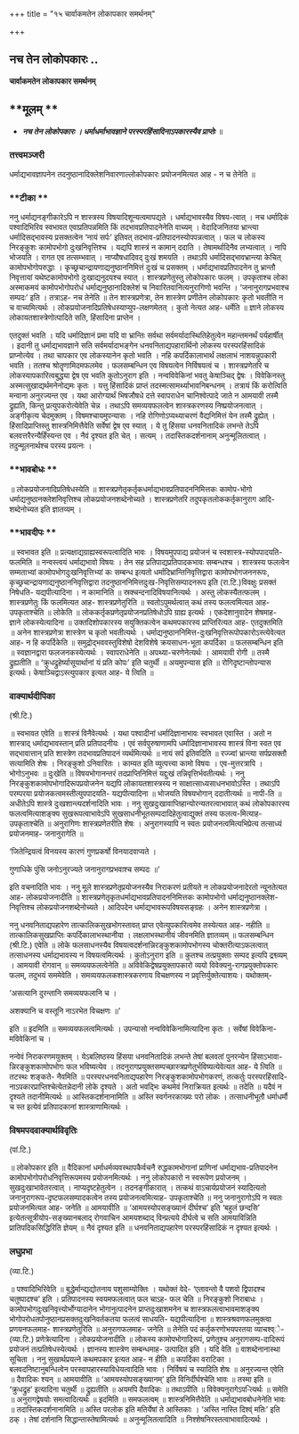 +++
title = "१५ चार्वाकमतेन लोकापकार समर्थनम्"

+++


## नच तेन लोकोपकारः ..

**चार्वाकमतेन लोकापकार समर्थनम्**

## **मूलम् **

- ***नच तेन लोकोपकारः । धर्माधर्माभावज्ञाने परस्परहिंसादिनाऽपकारस्यैव प्राप्तेः*** ॥

### **तत्त्वमञ्जरी**

धर्माद्यभावज्ञापनेन तदनुष्ठानादिक्लेशनिवारणाल्लोकोपकारः प्रयोजनमित्यत आह - न च तेनेति ॥

### **टीका **

ननु धर्माद्यनङ्गीकारेऽपि न शास्त्रस्य विषयादिशून्यत्वमापद्यते । धर्माद्यभावस्यैव विषय-त्वात् । नच धर्मादिकं पश्वादिभिरिव स्वभावत एवाप्रतिपन्नमिति किं तदभावप्रतिपादनेनेति वाच्यम् । वेदादिजनितया भ्रान्त्या धर्मादिसद्भावस्य प्रसक्तत्वेन ‘नायं सर्पः’ इतिवत् तदभाव-प्रतिपादनस्योपपन्नत्वात् । फल च लोकस्य निरङ्कुशः कामोपभोगो दुःखनिवृत्तिश्च । यद्यपि शास्त्रं न कामान् ददाति । तेषामर्थादिनैव लभ्यत्वात् । नापि भोजयति । रागत एव तत्सम्भवात् । नाप्यौषधादिवद् दुःखं शमयति । तथाऽपि धर्मादिसद्भावभ्रान्त्या केचित् कामोपभोगोपरुद्धाः । कृच्छ्रचान्द्रायणाद्यनुष्ठाननिमित्तं दुःखं च प्रसक्तम् । धर्माद्यभावप्रतिपादनेन तु भ्रान्तौ निवृत्तायां यथेष्टकामोपभोगो दुःखाद्यनुदयश्च स्यात् । शास्त्रप्रणेतुस्तु लोकोपकारः फलम् । उपकृताश्च लोका अस्माकमयं कामोपभोगोपरोधं धर्माद्यनुष्ठानादिक्लेशं च निवारितवानित्यनुरागिणो भवन्ति । ‘जनानुरागप्रभवाश्च सम्पदः’ इति । तत्राऽह- नच तेनेति ॥ तेन शास्त्रप्रणेत्रा, तेन शास्त्रेण प्रणीतेन लोकोपकारः कृतो भवतीति न च वाच्यमित्यर्थः । लोकप्रयोजनादिप्रतिषेधस्याप्युप-लक्षणमेतत् । कुतो नेत्यत आह- धर्मेति ॥ ज्ञाने लोकस्य लोकायतशास्त्रेणोत्पादिते सति, हिंसादिना प्राप्तेन ।

एतदुक्तं भवति । यदि धर्मादिज्ञानं प्रमा यदि वा भ्रान्तिः सर्वथा सर्वमर्यादास्थितिहेतुत्वेन महान्तमनर्थं पर्यहार्षीत् । इदानी तु धर्माद्यभावज्ञाने सति सर्वमर्यादाभङ्गेन धनवनिताद्यपहारार्थिनो लोकस्य परस्परहिंसादिकं प्राप्नोत्येव । तथा चापकार एव लोकस्यानेन कृतो भवति । नहि कपर्दिकालाभार्थं लक्षलाभं नाशयन्नुपकारी भवति । ततश्च श्रोतॄणामिदमफलमेव । फलसम्बन्धिन एव विषयत्वेन निर्विषयत्वं च । शास्त्रप्रणेतरि च लोकस्यापकारित्वबुद्ध्या द्वेष एव भवति कुतोऽनुराग इति । नन्वविवेकिनां भवतु केषाञ्चिद् द्वेषः । विवेकिनस्तु अस्मत्सुखाद्यर्थमनेनोद्यमः कृतः । यत्तु हिंसादिकं प्राप्तं तदस्मत्सामर्थ्याभावनिबन्धनम् । तत्रायं किं करोत्विति मन्वाना अनुरज्यन्त एव । यथा आरोग्यार्थं भिषजौषधे दत्ते स्वापराधेन चानिश्वेत्पादे जाते न आमयावी तस्मै द्रुह्यति, किन्तु प्रत्युपकरोत्येवेति चेन्न । तथाऽपि समव्ययफलत्वेन शास्त्रकरणस्य निष्प्रयोजनत्वात् । अङ्गीकृत्य चेदमुक्तम् । विषमश्चायमुपन्यासः । नहि रोगिणोऽप्यथ्याचरणं वैद्यनिमित्तं येन तस्मै द्रुह्येत् । हिंसादिप्राप्तिस्तु शास्त्रनिमित्तैवेति सर्वेषां द्वेष एव स्यात् । ये तु हिंसया धनवनितादिकं लभन्ते तेऽपि बलवत्तरैरन्यैर्हिंस्यन्त एव । नैवं दृश्यत इति चेत् । सत्यम् । तदास्तिकदर्शनानाम् अनुन्मूलितत्वात् । तदुन्मूलनार्थश्च परस्य प्रयत्नः ।

### **भावबोधः **

॥ लोकप्रयोजनादिप्रतिषेधस्येति ॥ शास्त्रप्रणेतृकर्तृकधर्माद्यभावप्रतिपादननिमित्तकः कामोप-भोगो धर्माद्यनुष्ठानक्लेशनिवृत्तिश्च लोकप्रयोजनशब्देनोच्यते । शास्त्रप्रणेतरि तदुपकृतलोककर्तृकानुराग आदि-शब्देनोच्यत इति ज्ञातव्यम् ।

### **भावदीपः **

॥ स्वभावत इति ॥ प्रत्यक्षाद्यग्राह्यस्वरूपत्वादिति भावः । विषयमुपपाद्य प्रयोजनं च स्वशास्त्र-स्योपपादयति- फलमिति ॥ नन्वस्त्वयं धर्माद्यभावो विषयः । तेन सह प्रतिपाद्यप्रतिपादकभावः सम्बन्धश्च । शास्त्रस्य फलत्वेन सम्मताभ्यां कामोपभोगदुःखनिवृत्तिभ्यां कः सम्बन्ध इत्यतो धर्मादिभ्रान्तिनिवृत्तिद्वारा कामोपभोगजननरूपः, कृच्छ्रचान्द्रायणाद्यनुष्ठाननिवृत्तिद्वारा तदनुष्ठाननिमित्तदुःख-निवृत्तिसम्पादनरूप इति (रा.टि.)विवक्षुः प्रसक्तं निषेधति- यद्यपीत्यादिना । न कामानिति ॥ स्रक्चन्दनादिविषयानित्यर्थः । अस्तु लोकस्यैतत्फलम् । शास्त्रप्रणेतुः किं फलमित्यत आह- शास्त्रप्रणेतुरिति ॥ स्वतोऽपुमर्थत्वात् कथं तस्य फलत्वमित्यत आह- उपकृताश्चेति ॥ लोकेति ॥ लोककर्तृकप्रणेतृप्रयोजनप्रतिषेधोऽपि ग्राह्य इत्यर्थः । एकदेशानुवादेन शेषमाह- ज्ञाने लोकस्येत्यादिना ॥ उक्तदिशोपकारस्य सयुक्तिकत्वेन कथमपकारस्य प्राप्तिरित्यत आह- एतदुक्तमिति ॥ अनेन शास्त्रप्रणेत्रा शास्त्रेण च कृतो भवतीत्यर्थः । धर्माद्यनुष्ठाननिमित्त-दुःखनिवृत्तिरूपोपकारोऽस्त्येवेत्यत आह- न हि कपर्दिकेति ॥ समुद्रोद्भववस्तुविशेषो देशविशेषे क्रयसाधन-भूता कपर्दिका ॥ फलसम्बन्धिन इति ॥ स्वज्ञानद्वारा फलजनकस्येत्यर्थः । स्वापराधेनेति ॥ अपथ्या-चरणेनेत्यर्थः । आमयावी रोगी ॥ तस्मै द्रुह्यतीति ॥ ‘क्रुधद्रुहेर्ष्यासूयार्थानां यं प्रति कोपः’ इति चतुर्थी ॥ अयमुपन्यास इति ॥ रोगिदृष्टान्तोपन्यास इत्यर्थः। केषाञ्चिद्वाऽस्त्युपकार इत्यत आह- ये त्विति ॥

### **वाक्यार्थदीपिका**

(श्री.टि.)

॥ स्वभावत एवेति ॥ शास्त्रं विनैवेत्यर्थः । यथा पश्वादीनां धर्मादिज्ञानाभावः स्वभावत एवास्ति । अतो न शास्त्राद् धर्माद्यभावस्तान् प्रति प्रतिपादनीयः । एवं सर्वपुरुषाणामपि धर्मादिज्ञानाभावस्य शास्त्रं विना स्वत एव सद्भावात्तान् प्रति शास्त्रेण तदभावप्रतिपादनं व्यर्थमित्यर्थः ॥ नायं सर्प इतिवदिति ॥ रज्ज्वां भ्रान्त्या सर्पप्रसक्तौ सत्यामिति शेषः । निरङ्कुशो ऽनिवारितः । काम्यत इति व्युत्पत्त्या कामो विषयः । एव-मुत्तरत्रापि । भोगोऽनुभवः ॥ दुःखेति ॥ विषयभोगानन्तरं तदप्राप्तिनिमित्तं यद्दुःखं तन्निवृत्तिर्भवतीत्यर्थः । ननु निरङ्कुशकामोपभोगादिरूपप्रयोजनेन यद्यपि लोकायतशास्त्रस्य न साक्षात्साध्यसाधनभावोऽस्ति । तथाऽपि परम्परया प्रयोजकत्वमस्तीत्युपपादयति- यद्यपीत्यादिना ॥ भोजयति विषयभोगान् ददातीत्यर्थः ॥ नापी-ति ॥ अधीतेऽपि शास्त्रे दुःखशान्त्यदर्शनादिति भावः । ननु सुखदुःखावाप्तिहान्योरन्यतरत्वाभावात् कथं लोकोपकारस्य फलत्वमित्याशङ्क्य सुखरूपत्वाभावेऽपि सुखसाधनीभूतसम्पदादिहेतुत्वाद्युक्तं तस्य फलत्व-मित्याह- उपकृताश्चेति ॥ अनुरागिणः शास्त्रप्रणेतरीति शेषः । अनुरागस्यापि न स्वतः प्रयोजनत्वमित्यभिप्रेत्य तत्साध्यं प्रयोजनमाह- जनानुरागेति ॥

‘जितेन्द्रियत्वं विनयस्य कारणं गुणप्रकर्षो विनयादवाप्यते ।

गुणाधिके पुंसि जनोऽनुरज्यते जनानुरागप्रभवाश्च सम्पदः ॥’

इति वचनादिति भावः । ननु मूले शास्त्रप्रणेतृप्रयोजनस्यैव निराकरणं प्रतीयते न लोकप्रयोजनादेरतो न्यूनतेत्यत आह- लोकप्रयोजनादीति ॥ शास्त्रप्रणेतृकृतधर्माद्यभावप्रतिपादननिमित्तकः कामोपभोगो धर्माद्यनुष्ठानक्लेश-निवृत्तिश्च लोकप्रयोजनशब्देनोच्यते । आदिपदेन धर्माद्यभावरूपविषयसङ्ग्रहः । अनेन शास्त्रप्रणेत्रा ।

ननु धनवनिताद्यपहारेण तात्कालिकसुखभोगस्तावत् प्राप्त एवेत्युपकारित्वमेव तस्येत्यत आह- नहीति ॥ तात्कालिकसुखप्राप्तिः कपर्दिकालाभस्थानीया । लक्षलाभस्थानीयं जीवनमिति ज्ञातव्यम् ॥ फलसम्बन्धिन (श्री.टि.) एवेति ॥ लोके फलसाधनस्यैव विषयत्वदर्शनान्निरङ्कुशकामोपभोगस्य चोक्तरीत्याऽफलत्वात् तत्साधनस्य धर्माद्यभावस्य न विषयत्वमित्यर्थः । कुतोऽनुराग इति ॥ कुतश्च तत्प्रयुक्ताः सम्पद इत्यपि द्रश्व्व्यम् । आमयावी रोगवान् ॥ समव्ययफलत्वेनेति ॥ अविवेकिद्वेषप्रयुक्तापकारो व्ययो विवेक्यनु-रागप्रयुक्तोपकारः फलम्, तदुभयं सममेवेति । समव्ययफलकशास्त्रकरणाय विचक्षणस्य न प्रवृत्तिर्युक्तेत्याशयः। यथोक्तम्-

‘असत्यानि दुरन्तानि समव्ययफलानि च ।

अशक्यानि च वस्तूनि नाऽरभेत विचक्षणः ॥’

इति ॥ इदमिति ॥ समव्ययफलत्वमित्यर्थः । उपन्यासो नन्वविवेकिनामित्यादिना कृतः । सर्वेषां विवेकिना-मविवेकिनां च ।

नन्वेवं निराकरणमयुक्तम् । येऽबलिष्ठस्य हिंसया धनवनितादिकं लभन्ते तेषां बलवतां पुनरन्येन हिंसाऽभावा-न्निरङ्कुशकामोपभोगः फल भविष्यत्येव । तदनुरागप्रयुक्तसम्पच्छास्त्रप्रणेतुर्भविष्यत्येवेत्यत आह- ये त्विति ॥ तटस्थः शङ्कते- नैवमिति ॥ परस्परधनवनिताद्यपहारेण निरङ्कुशकामोपभोगकरणं, तत्कर्तुः परस्परहिंसादि-नाऽपकारप्राप्तिश्चेत्येतन्नेदानी लोके दृश्यते । अतो भवद्भिः कथमेवं निराक्रियत इत्यर्थः ॥ तदेति ॥ यदैवं न दृश्यते तदानीमित्यर्थः ॥ आस्तिकदर्शनानामिति ॥ अस्ति स्वर्गनरकाख्यः परो लोकः । तत्साधनीभूतौ धर्माधर्मौ च स्त इत्येवं प्रतिपादकानां शास्त्राणामित्यर्थः ।

### **विषमपदवाक्यार्थविवृतिः**

(पां.टि.)

॥ लोकोपकार इति ॥ वैदिकानां धर्माधर्मव्यवस्थापकैर्वचनै रुद्धकामभोगानां प्राणिनां धर्माद्यभाव-प्रतिपादनेन कामोपभोगोपरोधनिवृत्तिरूपमस्य प्रयोजनमित्यर्थः । ननु लोकोपकारो न स्वरूपेण प्रयोजनम् । सुखदुःखाभावेतरत्वात् । नाप्यदृष्टहेतुत्वेन । तदनङ्गीकारात् । तत्कथं वाऽचार्यप्रयोजनं स्यादित्यतो जनानुरागरूप-दृष्टफलसम्पादकत्वेन तस्य प्रयोजनत्वमित्याह- उपकृताश्चेति ॥ ननु जनानुरागोऽपि न स्वतः प्रयोजनमित्यत आह- जनेति ॥ आमयावीति ॥ ‘आमयस्योपसङ्ख्यानं दीर्घश्च’ इति ‘बहुलं छन्दसि’ इत्येतत्सूत्रीयोप-सङ्ख्यानबलाद् रोगवाचिन आमयशब्दाद् विन्प्रत्यये दीर्घत्वे च सति आमयाविन्निति प्रातिपदिकसिद्धिरिति ज्ञेयम् ॥ नैवं दृश्यत इति ॥ धनवनिताद्यपहारेण परस्परहिंसादिकं न दृश्यत इत्यर्थः ।

### **लघुप्रभा**

(व्या.टि.)

॥ पश्वादिभिरिवेति ॥ बुद्धेर्मान्द्यद्योतनाय पशुसाम्योक्तिः । यथोक्तं वेदे- ‘एतावन्तो वै पशवो द्विपादश्च चतुष्पादश्च’ इति । प्रतिपादनस्य स्वयमफलत्वात् फल चाऽह- फल चेति ॥ निरङ्कुशो निराबाधः । कामोपभोगदुःखनिवृत्त्योर्भोग्यादानेन भोगानुत्पादनेन प्राप्तदुःखाशमनेन च शास्त्रफलत्वाभावमाशङ्क्य भोगोपरोधतपोनुष्ठानप्रसक्तदुःखनिवर्तकतया फलत्वं साधयति- यद्यपीत्यादिना ॥ शास्त्रश्रवणफलमुक्त्वा प्रणयनफलमाह- शास्त्रप्रणेतुरिति ॥ अनुरागफलमाह- जनेति ॥ तेनेति पदं कर्तृकरणोभयपरतया व्याचश्व्े- (व्या.टि.) प्रणेत्रेत्यादिना । लोकप्रयोजनादीति ॥ लोकस्य कामोपभोगादिरूपं, प्रणेतुश्च अनुरागसम्प-दादिरूपं प्रयोजनं तत्प्रतिषेधस्येत्यर्थः । ज्ञानस्य शास्त्रेण सम्बन्धमाह- उत्पादित इति । यदि वेति ॥ वाशब्देनानास्था सूचिता । ननु सुखार्थप्रयत्ने कथमपकार इत्यत आह- न हीति ॥ कपर्दिका वराटिका । बलवदनिष्टानुबन्धित्वेन परस्वापहारस्याविधेयत्वादिति भावः । निर्विषयं च स्यादिति शेषः ॥ अनुरज्यन्त एवेति ॥ दैवादिकः श्यन् ॥ आमयावीति ॥ ‘आमयस्योपसङ्ख्यानम्’ इति विनिर्दीर्घश्चेति भावः ॥ तस्मा इति ॥ ‘क्रुधद्रुह’ इत्यादिना चतुर्थी ॥ द्रुह्यतीति ॥ अयमपि दैवादिकः ॥ तथाऽपीति ॥ विवेक्यनुरागेऽप-ित्यर्थः ॥ समेति ॥ अनुरागद्वेषयोः समत्वादित्यर्थः ॥ इदमिति ॥ समफलत्वम् ॥ शास्त्रनिमित्तैवेति ॥ धर्माद्यभावबोधनेनेति भावः ॥ तदास्तिकदर्शनानामिति ॥ अस्ति परलोक इति मतिर्येषां ते आस्तिकाः ।
‘अस्ति नास्ति दिश्व्ं मतिः’ इति ठक् । तेषां दर्शनानि सिद्धान्तास्तेषामित्यर्थः ॥ अनुन्मूलितत्वादिति ॥ निश्शेषनिरस्तत्वाभावादित्यर्थः ।

